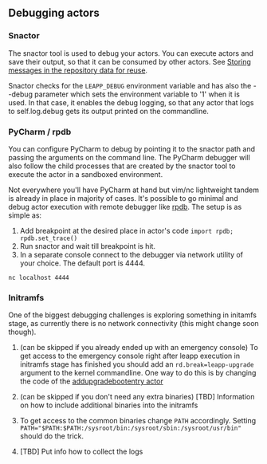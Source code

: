 ## Debugging actors

### Snactor

The snactor tool is used to debug your actors. You can execute actors
and save their output, so that it can be consumed by other actors.
See [Storing messages in the repository data for reuse](messaging.html#storing-messages-in-the-repository-data-for-reuse).

Snactor checks for the `LEAPP_DEBUG` environment variable and has also
the --debug parameter which sets the environment variable to '1' when it is
used. In that case, it enables the debug logging, so that any actor that logs
to self.log.debug gets its output printed on the commandline.

### PyCharm / rpdb

You can configure PyCharm to debug by pointing it to the snactor path and passing the arguments on the command line.
The PyCharm debugger will also follow the child processes that are created by the snactor tool to execute the actor
in a sandboxed environment.

Not everywhere you'll have PyCharm at hand but vim/nc lightweight tandem is already in place in majority of cases.
It's possible to go minimal and debug actor execution with remote debugger like
[rpdb](https://pypi.org/project/rpdb/). The setup is as simple as:

1. Add breakpoint at the desired place in actor's code `import rpdb; rpdb.set_trace()`
2. Run snactor and wait till breakpoint is hit.
3. In a separate console connect to the debugger via network utility of your choice. The default port is 4444.

```nc localhost 4444```


### Initramfs

One of the biggest debugging challenges is exploring something in initamfs stage, as currently there is no network
connectivity (this might change soon though).

1. (can be skipped if you already ended up with an emergency console)
To get access to the emergency console right after leapp execution in initramfs stage has finished you should add an
`rd.break=leapp-upgrade` argument to the kernel commandline. One way to do this is by changing the code of the
[addupgradebootentry actor](https://github.com/oamg/leapp-repository/blob/master/repos/system_upgrade/common/actors/addupgradebootentry/libraries/addupgradebootentry.py#L23)

2. (can be skipped if you don't need any extra binaries) [TBD] Information on how to include additional binaries into
the initramfs

3. To get access to the common binaries change `PATH` accordingly. Setting
`PATH="$PATH:$PATH:/sysroot/bin:/sysroot/sbin:/sysroot/usr/bin"` should do the trick.

4. [TBD] Put info how to collect the logs
